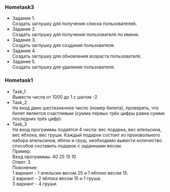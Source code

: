 ### Hometask3  
* Задание 1.  
Создать заглушку для получения списка пользователей.
* Задание 2.  
Создать заглушку для получения пользователя по имени.
* Задание 3.  
Создать заглушку для создания пользователя.
* Задание 4.  
Создать заглушку для обновления возраста пользователя.
* Задание 5.  
Создать заглушку для удаления пользователя.

### Hometask1  
* Task_1  
Вывести числа от 1000 до 1 с шагом -2.
* Task_2  
На вход дано шестизначное число (номер билета), проверить, что билет является счастливым (сумма первых трёх цифры равна сумме последних трёх цифр).
* Task_3  
На вход программы подаётся 4 числа: вес подарка, вес апельсина, вес яблока, вес груши. Каждый подарок состоит из произвольного набора апельсинов, яблок и груш, необходимо вывести количество способов составить подарок с заданными весом.  
	Пример:  
	Вход программы: 40 25 15 10  
	Ответ: 3  
	Пояснение:  
	1 вариант - 1 апельсин весом 25 и 1 яблоко весом 15.  
	2 вариант - 2 яблока весом 15 и 1 груша.  
	3 вариант - 4 груши.  
